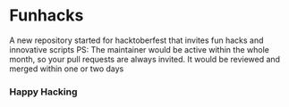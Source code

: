 # Funhacks
A new repository started for hacktoberfest that invites fun hacks and innovative scripts
PS: The maintainer would be active within the whole month, so your pull requests are always invited.
It would be reviewed and merged within one or two days

### Happy Hacking
